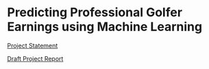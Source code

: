 # Predicting Professional Golfer Earnings using Machine Learning

[Project Statement](https://github.com/nosliwes/dsa5103/blob/main/project_statement_group_1_golf.pdf)

[Draft Project Report](https://github.com/nosliwes/dsa5103/blob/main/draft_project_report_group_1_golf.pdf)